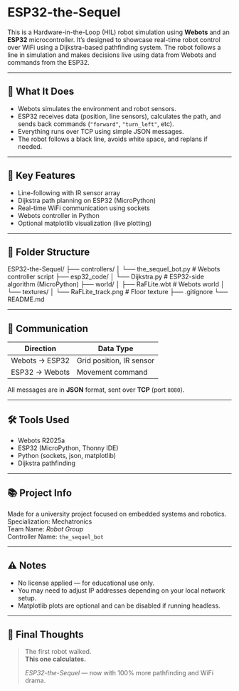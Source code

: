 # ESP32-the-Sequel
This is a Hardware-in-the-Loop (HIL) robot simulation using **Webots** and an **ESP32** microcontroller. It’s designed to showcase real-time robot control over WiFi using a Dijkstra-based pathfinding system. The robot follows a line in simulation and makes decisions live using data from Webots and commands from the ESP32.

---

## 🎯 What It Does

- Webots simulates the environment and robot sensors.
- ESP32 receives data (position, line sensors), calculates the path, and sends back commands (`"forward"`, `"turn_left"`, etc).
- Everything runs over TCP using simple JSON messages.
- The robot follows a black line, avoids white space, and replans if needed.

---

## 🧠 Key Features

- Line-following with IR sensor array
- Dijkstra path planning on ESP32 (MicroPython)
- Real-time WiFi communication using sockets
- Webots controller in Python
- Optional matplotlib visualization (live plotting)

---

## 📁 Folder Structure

ESP32-the-Sequel/
├── controllers/
│ └── the_sequel_bot.py # Webots controller script
├── esp32_code/
│ └── Dijkstra.py # ESP32-side algorithm (MicroPython)
├── world/
│ ├── RaFLite.wbt # Webots world
│ └── textures/
│ └── RaFLite_track.png # Floor texture
├── .gitignore
└── README.md

---

## 🔌 Communication

|    Direction   |         Data Type        |
|----------------|--------------------------|
| Webots → ESP32 | Grid position, IR sensor |
| ESP32 → Webots | Movement command         |

All messages are in **JSON** format, sent over **TCP** (port `8080`).

---

## 🛠️ Tools Used

- Webots R2025a
- ESP32 (MicroPython, Thonny IDE)
- Python (sockets, json, matplotlib)
- Dijkstra pathfinding

---

## 📚 Project Info

Made for a university project focused on embedded systems and robotics.  
Specialization: Mechatronics  
Team Name: *Robot Group*  
Controller Name: `the_sequel_bot`

---

## ⚠️ Notes

- No license applied — for educational use only.
- You may need to adjust IP addresses depending on your local network setup.
- Matplotlib plots are optional and can be disabled if running headless.

---

## 💬 Final Thoughts

> The first robot walked.  
> **This one calculates.**  
>  
> *ESP32-the-Sequel* — now with 100% more pathfinding and WiFi drama.
